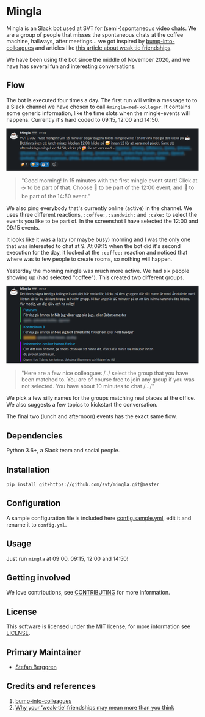 # Mingla

Mingla is an Slack bot used at SVT for (semi-)spontaneous video chats. We are a group of people that misses the spontaneous chats at the coffee machine, hallways, after meetings... we got inspired by [bump-into-colleagues](https://github.com/Familjen-Sthlm/bump-into-colleagues) and articles like [this article about weak tie friendships](https://www.bbc.com/worklife/article/20200701-why-your-weak-tie-friendships-may-mean-more-than-you-think).

We have been using the bot since the middle of November 2020, and we have has several fun and interesting conversations.

## Flow

The bot is executed four times a day. The first run will write a message to to a Slack channel we have chosen to call `#mingla-med-kollegor`. It contains some generic information, like the time slots when the mingle-events will happens. Currently it's hard coded to 09:15, 12:00 and 14:50.

![](docs/screenshot-morning.png)

> "Good morning! In 15 minutes with the first mingle event start!
> Click at :coffee: to be part of that. Choose :sandwich: to be part
> of the 12:00 event, and :cake: to be part of the 14:50 event."

We also ping everybody that's currently online (active) in the channel. We uses three different reactions, `:coffee:`, `:sandwich:` and `:cake:` to select the events you like to be part of. In the screenshot I have selected the 12:00 and 09:15 events.

It looks like it was a lazy (or maybe busy) morning and I was the only one that was interested to chat at 9. At 09:15 when the bot did it's second execution for the day, it looked at the `:coffee:` reaction and noticed that where was to few people to create rooms, so nothing will happen.

Yesterday the morning mingle was much more active. We had six people showing up (had selected "coffee"). This created two different groups.

![](docs/screenshot-mingle.png)

> "Here are a few nice colleagues /../ select the group that you have been
> matched to. You are of course free to join any group if you was not selected. You have about 10 minutes to chat /.../"

We pick a few silly names for the groups matching real places at the office. We also suggests a few topics to kickstart the conversation.

The final two (lunch and afternoon) events has the exact same flow.

## Dependencies

Python 3.6+, a Slack team and social people.

## Installation

```
pip install git+https://github.com/svt/mingla.git@master
```

## Configuration

A sample configuration file is included here [config.sample.yml](config.sample.yml), edit it and rename it to `config.yml`.

## Usage

Just run `mingla` at 09:00, 09:15, 12:00 and 14:50!

## Getting involved

We love contributions, see [CONTRIBUTING](docs/CONTRIBUTING.md) for more information.

## License

This software is licensed under the MIT license, for more information see [LICENSE](LICENSE).

## Primary Maintainer

- [Stefan Berggren](https://github.com/nsg)

## Credits and references

1. [bump-into-colleagues](https://github.com/Familjen-Sthlm/bump-into-colleagues)
2. [Why your ‘weak-tie’ friendships may mean more than you think](https://www.bbc.com/worklife/article/20200701-why-your-weak-tie-friendships-may-mean-more-than-you-think)
